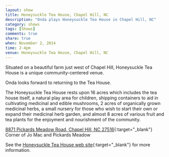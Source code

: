 ```yaml
---
layout: show
title: Honeysuckle Tea House, Chapel Hill, NC
description: "Onda plays Honeysuckle Tea House in Chapel Hill, NC"
category: shows
tags: [Shows]
comments: true
share: true
when: November 2, 2014
time: 2-4pm
venue: Honeysuckle Tea House, Chapel Hill, NC
---
```


Situated on a beautiful farm just west of Chapel Hill, Honeysuckle Tea House is a unique community-centered venue.

Onda looks forward to returning to the Tea House.

The Honeysuckle Tea House rests upon 16 acres which includes the tea house itself, a natural play area for children, shipping containers to aid in cultivating medicinal and edible mushrooms,  2 acres of organically grown medicinal herbs, a small nursery for those who wish to start their own or expand their medicinal herb garden, and almost 8 acres of various fruit and tea plants for the enjoyment and nourishment of the community.

[8871 Pickards Meadow Road, Chapel Hill, NC 27516](https://www.google.com/maps/place/8871+Pickards+Meadow+Rd,+Chapel+Hill,+NC+27516){:target="_blank"}
<br/>
Corner of Jo Mac and Pickards Meadow

See the [Honeysuckle Tea House web site](https://www.honeysuckleteahouse.com){:target="_blank"} for more information.
